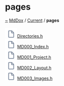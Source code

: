 <a id="pages"></a>
<h1>pages</h1>
<a id="dir_0fdaa85f2db5425911c36efff1ab1b08"></a>
<a href="https://github.com/CharlesCarley/MdDox#~">~</a>
<a href="index.md#index">MdDox</a>
<span class="inline-text">/</span>
<a href="dir_f19befb0a20a037054255eb425fb4872.md#current">Current</a>
<span class="inline-text">/</span>
<span class="bold-text"><b>pages</b></span>
<br/>
<br/>
<span class="icon-list-item"><a href="https://github.com/CharlesCarley/MdDox/blob/master/Current/pages/Directories.h#L1" class="icon-list-item"><img src="../images/file.svg" class="icon-list-item"/><span class="icon-list-item">Directories.h</span>
</a>
</span>
<br/>
<span class="icon-list-item"><a href="https://github.com/CharlesCarley/MdDox/blob/master/Current/pages/MD000_Index.h#L1" class="icon-list-item"><img src="../images/file.svg" class="icon-list-item"/><span class="icon-list-item">MD000_Index.h</span>
</a>
</span>
<br/>
<span class="icon-list-item"><a href="https://github.com/CharlesCarley/MdDox/blob/master/Current/pages/MD001_Project.h#L1" class="icon-list-item"><img src="../images/file.svg" class="icon-list-item"/><span class="icon-list-item">MD001_Project.h</span>
</a>
</span>
<br/>
<span class="icon-list-item"><a href="https://github.com/CharlesCarley/MdDox/blob/master/Current/pages/MD002_Layout.h#L1" class="icon-list-item"><img src="../images/file.svg" class="icon-list-item"/><span class="icon-list-item">MD002_Layout.h</span>
</a>
</span>
<br/>
<span class="icon-list-item"><a href="https://github.com/CharlesCarley/MdDox/blob/master/Current/pages/MD003_Images.h#L1" class="icon-list-item"><img src="../images/file.svg" class="icon-list-item"/><span class="icon-list-item">MD003_Images.h</span>
</a>
</span>
<br/>
</div>
</div>
</body>
</html>
